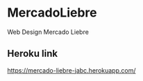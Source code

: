 # MercadoLiebre
Web Design Mercado Liebre

## Heroku link
https://mercado-liebre-jabc.herokuapp.com/

